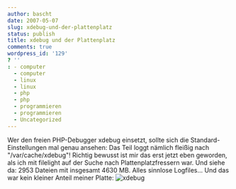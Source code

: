 ```yaml
---
author: bascht
date: 2007-05-07
slug: xdebug-und-der-plattenplatz
status: publish
title: xdebug und der Plattenplatz
comments: true
wordpress_id: '129'
? ''
: - computer
  - computer
  - linux
  - linux
  - php
  - php
  - programmieren
  - programmieren
  - Uncategorized
---
```


Wer den freien PHP-Debugger xdebug einsetzt, sollte sich die
Standard-Einstellungen mal genau ansehen: Das Teil loggt nämlich
fleißig nach "/var/cache/xdebug"! Richtig bewusst ist mir das erst
jetzt eben geworden, als ich mit filelight auf der Suche nach
Plattenplatzfressern war. Und siehe da: 2953 Dateien mit insgesamt
4630 MB. Alles sinnlose Logfiles... Und das war kein kleiner Anteil
meiner Platte:
![xdebug](http://www.bascht.com/uploads/2007/05/xdebug.png)


